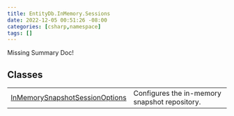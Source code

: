 ```yaml
---
title: EntityDb.InMemory.Sessions
date: 2022-12-05 00:51:26 -08:00
categories: [csharp,namespace]
tags: []
---
```


Missing Summary Doc!
## Classes
<table><tr><td><a href='/posts/csharp.member.entitydb.inmemory.sessions.inmemorysnapshotsessionoptions/'>InMemorySnapshotSessionOptions</a></td><td>
Configures the in-memory snapshot repository.
</td></tr></table>
